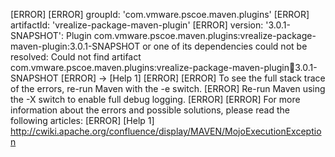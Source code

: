 [ERROR] 
[ERROR] groupId: 'com.vmware.pscoe.maven.plugins'
[ERROR] artifactId: 'vrealize-package-maven-plugin'
[ERROR] version: '3.0.1-SNAPSHOT': Plugin com.vmware.pscoe.maven.plugins:vrealize-package-maven-plugin:3.0.1-SNAPSHOT or one of its dependencies could not be resolved: Could not find artifact com.vmware.pscoe.maven.plugins:vrealize-package-maven-plugin:jar:3.0.1-SNAPSHOT
[ERROR] -> [Help 1]
[ERROR] 
[ERROR] To see the full stack trace of the errors, re-run Maven with the -e switch.
[ERROR] Re-run Maven using the -X switch to enable full debug logging.
[ERROR] 
[ERROR] For more information about the errors and possible solutions, please read the following articles:
[ERROR] [Help 1] http://cwiki.apache.org/confluence/display/MAVEN/MojoExecutionException

